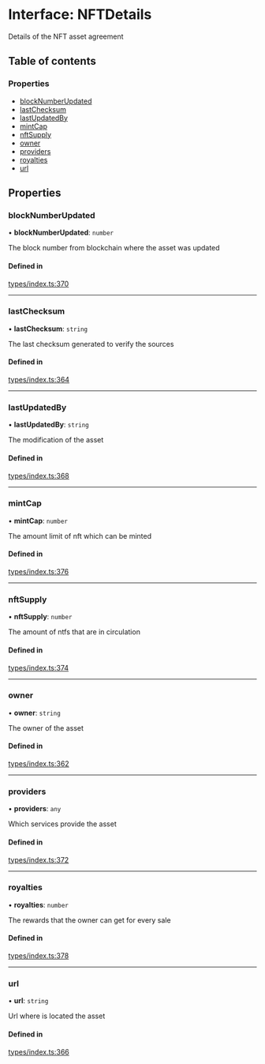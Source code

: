 # Interface: NFTDetails

Details of the NFT asset agreement

## Table of contents

### Properties

- [blockNumberUpdated](NFTDetails.md#blocknumberupdated)
- [lastChecksum](NFTDetails.md#lastchecksum)
- [lastUpdatedBy](NFTDetails.md#lastupdatedby)
- [mintCap](NFTDetails.md#mintcap)
- [nftSupply](NFTDetails.md#nftsupply)
- [owner](NFTDetails.md#owner)
- [providers](NFTDetails.md#providers)
- [royalties](NFTDetails.md#royalties)
- [url](NFTDetails.md#url)

## Properties

### blockNumberUpdated

• **blockNumberUpdated**: `number`

The block number from blockchain where the asset was updated

#### Defined in

[types/index.ts:370](https://github.com/nevermined-io/components-catalog/blob/a83ee34/lib/src/types/index.ts#L370)

___

### lastChecksum

• **lastChecksum**: `string`

The last checksum generated to verify the sources

#### Defined in

[types/index.ts:364](https://github.com/nevermined-io/components-catalog/blob/a83ee34/lib/src/types/index.ts#L364)

___

### lastUpdatedBy

• **lastUpdatedBy**: `string`

The modification of the asset

#### Defined in

[types/index.ts:368](https://github.com/nevermined-io/components-catalog/blob/a83ee34/lib/src/types/index.ts#L368)

___

### mintCap

• **mintCap**: `number`

The amount limit of nft which can be minted

#### Defined in

[types/index.ts:376](https://github.com/nevermined-io/components-catalog/blob/a83ee34/lib/src/types/index.ts#L376)

___

### nftSupply

• **nftSupply**: `number`

The amount of ntfs that are in circulation

#### Defined in

[types/index.ts:374](https://github.com/nevermined-io/components-catalog/blob/a83ee34/lib/src/types/index.ts#L374)

___

### owner

• **owner**: `string`

The owner of the asset

#### Defined in

[types/index.ts:362](https://github.com/nevermined-io/components-catalog/blob/a83ee34/lib/src/types/index.ts#L362)

___

### providers

• **providers**: `any`

Which services provide the asset

#### Defined in

[types/index.ts:372](https://github.com/nevermined-io/components-catalog/blob/a83ee34/lib/src/types/index.ts#L372)

___

### royalties

• **royalties**: `number`

The rewards that the owner can get for every sale

#### Defined in

[types/index.ts:378](https://github.com/nevermined-io/components-catalog/blob/a83ee34/lib/src/types/index.ts#L378)

___

### url

• **url**: `string`

Url where is located the asset

#### Defined in

[types/index.ts:366](https://github.com/nevermined-io/components-catalog/blob/a83ee34/lib/src/types/index.ts#L366)
